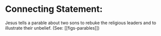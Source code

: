 # Connecting Statement:

Jesus tells a parable about two sons to rebuke the religious leaders and to illustrate their unbelief. (See: [[figs-parables]])